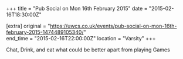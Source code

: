 +++
title = "Pub Social on Mon 16th February 2015"
date = "2015-02-16T18:30:00Z"

[extra]
original = "https://uwcs.co.uk/events/pub-social-on-mon-16th-february-2015-1474489105340/"    
end_time = "2015-02-16T22:00:00Z"
location = "Varsity"
+++

Chat, Drink, and eat what could be better apart from playing Games

